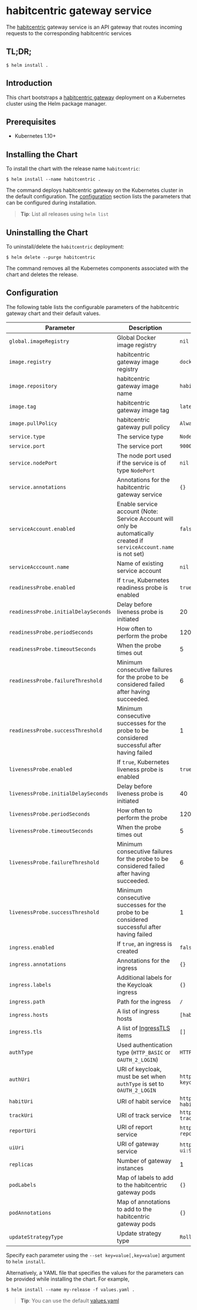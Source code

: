 # habitcentric gateway service

The [habitcentric](https://confluence.codecentric.de/display/HAB/habitcentric) gateway service 
is an API gateway that routes incoming requests to the corresponding habitcentric services

## TL;DR;

```console
$ helm install .
```

## Introduction

This chart bootstraps a [habitcentric gateway](https://gitlab.com/habitcentric/habitcentric/-/tree/main/services/gateway) deployment
on a Kubernetes cluster using the Helm package manager.

## Prerequisites

- Kubernetes 1.10+

## Installing the Chart

To install the chart with the release name `habitcentric`:

```console
$ helm install --name habitcentric .
```

The command deploys habitcentric gateway on the Kubernetes cluster in the default configuration.
The [configuration](#configuration) section lists the parameters that can be configured during 
installation.

> **Tip**: List all releases using `helm list`

## Uninstalling the Chart

To uninstall/delete the `habitcentric` deployment:

```console
$ helm delete --purge habitcentric
```

The command removes all the Kubernetes components associated with the chart and deletes the release.

## Configuration

The following table lists the configurable parameters of the habitcentric gateway chart and their 
default values.

| Parameter                                     | Description                                                                                                                               | Default                                                     |
| --------------------------------------------- | ----------------------------------------------------------------------------------------------------------------------------------------- | ----------------------------------------------------------- |
| `global.imageRegistry`                        | Global Docker image registry                                                                                                              | `nil`                                                       |
| `image.registry`                              | habitcentric gateway image registry                                                                                                       | `docker.io`                                                 |
| `image.repository`                            | habitcentric gateway image name                                                                                                           | `habitcentric/gateway`                                      |
| `image.tag`                                   | habitcentric gateway image tag                                                                                                            | `latest`                                                    |
| `image.pullPolicy`                            | habitcentric gateway pull policy                                                                                                          | `Always`                                                    |
| `service.type`                                | The service type                                                                                                                          | `NodePort`                                                  |
| `service.port`                                | The service port                                                                                                                          | `9000`                                                      |
| `service.nodePort`                            | The node port used if the service is of type `NodePort`                                                                                   | `nil`                                                       |
| `service.annotations`                         | Annotations for the habitcentric gateway service                                                                                          | `{}`                                                        |
| `serviceAccount.enabled`                      | Enable service account (Note: Service Account will only be automatically created if `serviceAccount.name` is not set)                     | `false`                                                     |
| `serviceAcccount.name`                        | Name of existing service account                                                                                                          | `nil`                                                       |
| `readinessProbe.enabled`                      | If `true`, Kubernetes readiness probe is enabled                                                                                          | `true`                                                      |
| `readinessProbe.initialDelaySeconds`          | Delay before liveness probe is initiated                                                                                                  | 20                                                          |
| `readinessProbe.periodSeconds`                | How often to perform the probe                                                                                                            | 120                                                         |
| `readinessProbe.timeoutSeconds`               | When the probe times out                                                                                                                  | 5                                                           |
| `readinessProbe.failureThreshold`             | Minimum consecutive failures for the probe to be considered failed after having succeeded.                                                | 6                                                           |
| `readinessProbe.successThreshold`             | Minimum consecutive successes for the probe to be considered successful after having failed                                               | 1                                                           |
| `livenessProbe.enabled`                       | If `true`, Kubernetes liveness probe is enabled                                                                                           | `true`                                                      |
| `livenessProbe.initialDelaySeconds`           | Delay before liveness probe is initiated                                                                                                  | 40                                                          |
| `livenessProbe.periodSeconds`                 | How often to perform the probe                                                                                                            | 120                                                         |
| `livenessProbe.timeoutSeconds`                | When the probe times out                                                                                                                  | 5                                                           |
| `livenessProbe.failureThreshold`              | Minimum consecutive failures for the probe to be considered failed after having succeeded.                                                | 6                                                           |
| `livenessProbe.successThreshold`              | Minimum consecutive successes for the probe to be considered successful after having failed                                               | 1                                                           |
| `ingress.enabled`                             | If `true`, an ingress is created                                                                                                          | `false`                                                     |
| `ingress.annotations`                         | Annotations for the ingress                                                                                                               | `{}`                                                        |
| `ingress.labels`                              | Additional labels for the Keycloak ingress                                                                                                | `{}`                                                        |
| `ingress.path`                                | Path for the ingress                                                                                                                      | `/`                                                         |
| `ingress.hosts`                               | A list of ingress hosts                                                                                                                   | `[habitcentric.demo]`                                       |
| `ingress.tls`                                 | A list of [IngressTLS](https://v1-9.docs.kubernetes.io/docs/reference/generated/kubernetes-api/v1.9/#ingresstls-v1beta1-extensions) items | `[]`                                                        |
| `authType`                                    | Used authentication type (`HTTP_BASIC` or `OAUTH_2_LOGIN`)                                                                                | `HTTP_BASIC`                                                |
| `authUri`                                     | URI of keycloak, must be set when `authType` is set to `OAUTH_2_LOGIN`                                                                    | `http://habitcentric-keycloak:8080`                         |
| `habitUri`                                    | URI of habit service                                                                                                                      | `http://habitcentric-habit:9001`                            |
| `trackUri`                                    | URI of track service                                                                                                                      | `http://habitcentric-track:9002`                            |
| `reportUri`                                   | URI of report service                                                                                                                     | `http://habitcentric-report:9003`                           |
| `uiUri`                                       | URI of gateway service                                                                                                                    | `http://habitcentric-ui:9004`                               |
| `replicas`                                    | Number of gateway instances                                                                                                               | 1                                                           |
| `podLabels`                                   | Map of labels to add to the habitcentric gateway pods                                                                                     | `{}`                                                        |
| `podAnnotations`                              | Map of annotations to add to the habitcentric gateway pods                                                                                | `{}`                                                        |
| `updateStrategyType`                          | Update strategy type                                                                                                                      | `RollingUpdate`                                             |

Specify each parameter using the `--set key=value[,key=value]` argument to `helm install`.

Alternatively, a YAML file that specifies the values for the parameters can be provided while 
installing the chart. For example,

```console
$ helm install --name my-release -f values.yaml .
```

> **Tip**: You can use the default [values.yaml](values.yaml)
